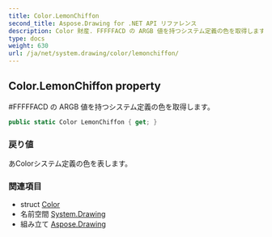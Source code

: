 ```yaml
---
title: Color.LemonChiffon
second_title: Aspose.Drawing for .NET API リファレンス
description: Color 財産. FFFFFACD の ARGB 値を持つシステム定義の色を取得します
type: docs
weight: 630
url: /ja/net/system.drawing/color/lemonchiffon/
---
```

## Color.LemonChiffon property

#FFFFFACD の ARGB 値を持つシステム定義の色を取得します。

```csharp
public static Color LemonChiffon { get; }
```

### 戻り値

あColorシステム定義の色を表します。

### 関連項目

* struct [Color](../)
* 名前空間 [System.Drawing](../../color/)
* 組み立て [Aspose.Drawing](../../../)


